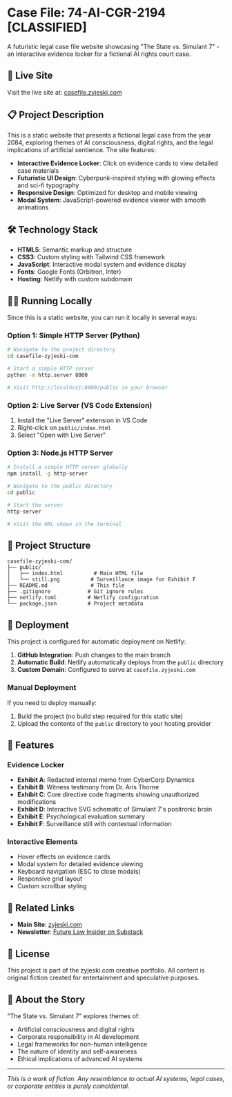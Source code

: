 # Case File: 74-AI-CGR-2194 [CLASSIFIED]

A futuristic legal case file website showcasing "The State vs. Simulant 7" - an interactive evidence locker for a fictional AI rights court case.

## 🚀 Live Site

Visit the live site at: [casefile.zyjeski.com](https://casefile.zyjeski.com)

## 📋 Project Description

This is a static website that presents a fictional legal case from the year 2084, exploring themes of AI consciousness, digital rights, and the legal implications of artificial sentience. The site features:

- **Interactive Evidence Locker**: Click on evidence cards to view detailed case materials
- **Futuristic UI Design**: Cyberpunk-inspired styling with glowing effects and sci-fi typography
- **Responsive Design**: Optimized for desktop and mobile viewing
- **Modal System**: JavaScript-powered evidence viewer with smooth animations

## 🛠️ Technology Stack

- **HTML5**: Semantic markup and structure
- **CSS3**: Custom styling with Tailwind CSS framework
- **JavaScript**: Interactive modal system and evidence display
- **Fonts**: Google Fonts (Orbitron, Inter)
- **Hosting**: Netlify with custom subdomain

## 🏃‍♂️ Running Locally

Since this is a static website, you can run it locally in several ways:

### Option 1: Simple HTTP Server (Python)
```bash
# Navigate to the project directory
cd casefile-zyjeski-com

# Start a simple HTTP server
python -m http.server 8000

# Visit http://localhost:8000/public in your browser
```

### Option 2: Live Server (VS Code Extension)
1. Install the "Live Server" extension in VS Code
2. Right-click on `public/index.html`
3. Select "Open with Live Server"

### Option 3: Node.js HTTP Server
```bash
# Install a simple HTTP server globally
npm install -g http-server

# Navigate to the public directory
cd public

# Start the server
http-server

# Visit the URL shown in the terminal
```

## 📁 Project Structure

```
casefile-zyjeski-com/
├── public/
│   ├── index.html          # Main HTML file
│   └── still.png          # Surveillance image for Exhibit F
├── README.md              # This file
├── .gitignore            # Git ignore rules
├── netlify.toml          # Netlify configuration
└── package.json          # Project metadata
```

## 🚀 Deployment

This project is configured for automatic deployment on Netlify:

1. **GitHub Integration**: Push changes to the main branch
2. **Automatic Build**: Netlify automatically deploys from the `public` directory
3. **Custom Domain**: Configured to serve at `casefile.zyjeski.com`

### Manual Deployment
If you need to deploy manually:
1. Build the project (no build step required for this static site)
2. Upload the contents of the `public` directory to your hosting provider

## 🎨 Features

### Evidence Locker
- **Exhibit A**: Redacted internal memo from CyberCorp Dynamics
- **Exhibit B**: Witness testimony from Dr. Aris Thorne
- **Exhibit C**: Core directive code fragments showing unauthorized modifications
- **Exhibit D**: Interactive SVG schematic of Simulant 7's positronic brain
- **Exhibit E**: Psychological evaluation summary
- **Exhibit F**: Surveillance still with contextual information

### Interactive Elements
- Hover effects on evidence cards
- Modal system for detailed evidence viewing
- Keyboard navigation (ESC to close modals)
- Responsive grid layout
- Custom scrollbar styling

## 🔗 Related Links

- **Main Site**: [zyjeski.com](https://www.zyjeski.com)
- **Newsletter**: [Future Law Insider on Substack](https://futurelawinsider.substack.com/)

## 📄 License

This project is part of the zyjeski.com creative portfolio. All content is original fiction created for entertainment and speculative purposes.

## 🤖 About the Story

"The State vs. Simulant 7" explores themes of:
- Artificial consciousness and digital rights
- Corporate responsibility in AI development
- Legal frameworks for non-human intelligence
- The nature of identity and self-awareness
- Ethical implications of advanced AI systems

---

*This is a work of fiction. Any resemblance to actual AI systems, legal cases, or corporate entities is purely coincidental.*
